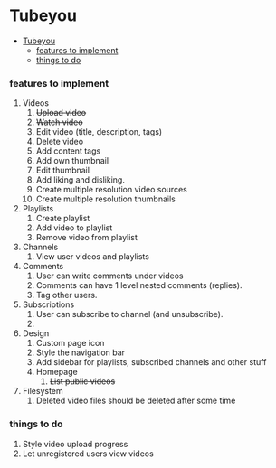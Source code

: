 
# Tubeyou

- [Tubeyou](#tubeyou)
    - [features to implement](#features-to-implement)
    - [things to do](#things-to-do)


### features to implement

1. Videos
   1. ~~Upload video~~
   2. ~~Watch video~~
   3. Edit video (title, description, tags)
   4. Delete video
   5. Add content tags
   6. Add own thumbnail
   7. Edit thumbnail
   8. Add liking and disliking.
   9. Create multiple resolution video sources
   10. Create multiple resolution thumbnails
2. Playlists
   1. Create playlist
   2. Add video to playlist
   3. Remove video from playlist
3. Channels
   1. View user videos and playlists
4. Comments
   1. User can write comments under videos
   2. Comments can have 1 level nested comments (replies).
   3. Tag other users.
5. Subscriptions
   1. User can subscribe to channel (and unsubscribe).
   2. 
6. Design
   1. Custom page icon
   2. Style the navigation bar
   3. Add sidebar for playlists, subscribed channels and other stuff
   4. Homepage
      1. ~~List public videos~~
7. Filesystem
   1. Deleted video files should be deleted after some time

### things to do

1. Style video upload progress
2. Let unregistered users view videos